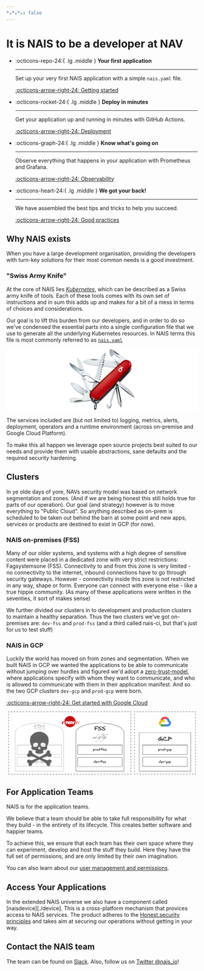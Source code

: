 ```yaml
---
ᴴₒᴴₒᴴₒ: false
---
```

# It is NAIS to be a developer at NAV

<div class="grid cards" markdown>

-   :octicons-repo-24:{ .lg .middle } **Your first application**

    ---

    Set up your very first NAIS application with a simple `nais.yaml` file.

    [:octicons-arrow-right-24: Getting started](/basics/application)

-   :octicons-rocket-24:{ .lg .middle } **Deploy in minutes**

    ---

    Get your application up and running in minutes with GitHub Actions.

    [:octicons-arrow-right-24: Deployment](/deployment/)

-   :octicons-graph-24:{ .lg .middle } **Know what's going on**

    ---

    Observe everything that happens in your application with Prometheus and Grafana.

    [:octicons-arrow-right-24: Observability](/observability/)

-   :octicons-heart-24:{ .lg .middle } **We got your back!**

    ---

    We have assembled the best tips and tricks to help you succeed.

    [:octicons-arrow-right-24: Good practices](/nais-application/good-practices)

</div>

## Why NAIS exists

When you have a large development organisation, providing the developers with turn-key solutions for their most common needs is a good investment.

### "Swiss Army Knife"

At the core of NAIS lies [*Kubernetes*](https://kubernetes.io), which can be described as a Swiss army knife of tools. Each of these tools comes with its own set of instructions and in sum this adds up and makes for a bit of a mess in terms of choices and considerations.

Our goal is to lift this burden from our developers, and in order to do so we've condensed the essential parts into a single configuration file that we use to generate all the underlying Kubernetes resources. In NAIS terms this file is most commonly referred to as [`nais.yaml`](./nais-application/example/)

![A swiss army knife with the nais logo. All the tools are opened and it looks like a mess.](assets/nais_army_knife.png)

The services included are (but not limited to) logging, metrics, alerts, deployment, operators and a runtime environment (across on-premise and Google Cloud Platform).

To make this all happen we leverage open source projects best suited to our needs and provide them with usable abstractions, sane defaults and the required security hardening.

## Clusters

In ye olde days of yore, NAVs security model was based on network segmentation and zones. (And if we are being honest this still holds true for parts of our operation). Our goal (and strategy) however is to move everything to "Public Cloud". So anything described as on-prem is scheduled to be taken out behind the barn at some point and new apps, services or products are destined to exist in GCP (for now).

### NAIS on-premises (FSS)

Many of our older systems, and systems with a high degree of sensitive content were placed in a dedicated zone with very strict restrictions: Fagsystemsone (FSS).
Connectivity to and from this zone is very limited - no connectivity to the internet, inbound connections have to go through security gateways. However - connectivity inside this zone is not restricted in any way, shape or form. Everyone can connect with everyone else - like a true hippie community. (As many of these applications were written in the seventies, it sort of makes sense)

We further divided our clusters in to development and production clusters to maintain a healthy separation.
Thus the two clusters we've got on-premises are: `dev-fss` and `prod-fss` (and a third called nais-ci, but that's just for us to test stuff)

### NAIS in GCP

Luckily the world has moved on from zones and segmentation.
When we built NAIS in GCP we wanted the applications to be able to communicate without jumping over hurdles and figured we'd adopt a [zero-trust-model](https://doc.nais.io/appendix/zero-trust/), where applications specify with whom they want to communicate, and who is allowed to communicate with them in their application manifest.
And so the two GCP clusters `dev-gcp` and `prod-gcp` were born.

[:octicons-arrow-right-24: Get started with Google Cloud](/clusters/gcp/)

![The on-prem zone consist of the two clusters dev-sbs and prod-sbs, that are now retired, and dev-fss and prod-fss. There are two GCP clusters, dev-gcp and prod-gcp. The illustration repeats the text, and uses a horrible, romantic font that makes the designers gasp for air.](assets/clusters.png)

## For Application Teams

NAIS is for the application teams.

We believe that a team should be able to take full responsibility for what they build - in the entirety of its lifecycle.
This creates better software and happier teams.

To achieve this, we ensure that each team has their own space where they can experiment, develop and host the stuff they build.
Here they have the full set of permissions, and are only limited by their own imagination.

You can also learn about our [user management and permissions](basics/teams).

## Access Your Applications

In the extended NAIS universe we also have a component called [naisdevice][./device]. This is a cross-platform mechanism that provices access to NAIS services. The product adheres to the [Honest.security principles](https://honest.security) and takes aim at securing our operations without getting in your way.

## Contact the NAIS team

The team can be found on [Slack](https://nav-it.slack.com/messages/C5KUST8N6/).
Also, follow us on [Twitter @nais\_io](https://twitter.com/nais_io)!
